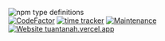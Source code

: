 ![npm type definitions](https://img.shields.io/npm/types/typescript?label=made%20with&style=for-the-badge)</br>
[![CodeFactor](https://www.codefactor.io/repository/github/kaliwa/tuantanah-website/badge?s=aa8b8659d1ebb6d2452a23c2a814d99c253ff1d0)](https://www.codefactor.io/repository/github/kalwabed/tuantanah-website)
[![time tracker](https://wakatime.com/badge/github/kaliwa/tuantanah-website.svg)](https://wakatime.com/badge/github/kaliwa/tuantanah-website)
[![Maintenance](https://img.shields.io/badge/Maintained%3F-yes-green.svg)](https://gitHub.com/kaliwa/tuantanah-website/graphs/commit-activity)
[![Website tuantanah.vercel.app](https://img.shields.io/website-up-down-green-red/http/tuantanah.vercel.app.svg)](https://tuantanah.vercel.app/)
